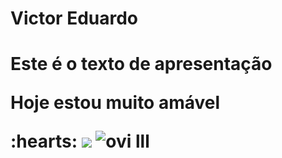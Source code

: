 <h1>Victor Eduardo<H1>
<p> Este é o texto de apresentação<p>
<p>Hoje estou muito amável<p> :hearts:

 <img src="https://cdn.jsdelivr.net/gh/devicons/devicon@latest/icons/javascript/javascript-plain.svg" />
 <img src="https://github-readme-stats.vercel.app/api/top-langs?username=madushadhanushka&show_icons=true&locale=en&layout=compact&theme=chartreuse-dark" alt="ovi" />
 lll